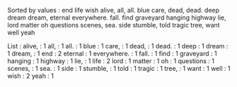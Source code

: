 Sorted by values :
end life wish alive, all, all. blue care, dead, dead. deep dream dream, eternal everywhere. fall. find graveyard hanging highway lie, lord matter oh questions scenes, sea. side stumble, told tragic tree, want well yeah 

List :
alive, : 1
all, : 1
all. : 1
blue : 1
care, : 1
dead, : 1
dead. : 1
deep : 1
dream : 1
dream, : 1
end : 2
eternal : 1
everywhere. : 1
fall. : 1
find : 1
graveyard : 1
hanging : 1
highway : 1
lie, : 1
life : 2
lord : 1
matter : 1
oh : 1
questions : 1
scenes, : 1
sea. : 1
side : 1
stumble, : 1
told : 1
tragic : 1
tree, : 1
want : 1
well : 1
wish : 2
yeah : 1
